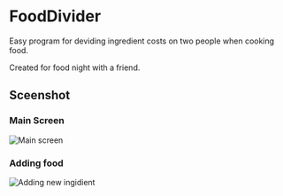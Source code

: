 # FoodDivider
Easy program for deviding ingredient costs on two people when cooking food.

Created for food night with a friend. 

## Sceenshot

### Main Screen
![Main screen](https://i.imgur.com/qmwmbx7.png)
### Adding food
![Adding new ingidient](https://i.imgur.com/belI7y7.png)
